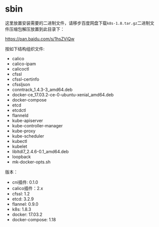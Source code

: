# sbin

这里放置安装需要的二进制文件，请移步百度网盘下载`k8s-1.8.tar.gz`二进制文件压缩包解压放置到此目录下：

https://pan.baidu.com/s/1hsZViQw

按如下结构组织文件:

- calico
- calico-ipam
- calicoctl
- cfssl
- cfssl-certinfo
- cfssljson
- conntrack_1.4.3-3_amd64.deb
- docker-ce_17.03.2-ce-0-ubuntu-xenial_amd64.deb
- docker-compose
- etcd
- etcdctl
- flanneld
- kube-apiserver
- kube-controller-manager
- kube-proxy
- kube-scheduler
- kubectl
- kubelet
- libltdl7_2.4.6-0.1_amd64.deb
- loopback
- mk-docker-opts.sh

版本：

- cni插件: 0.1.0
- calico插件：2.x
- cfssl: 1.2
- etcd: 3.2.9
- flannel: 0.9.0
- k8s: 1.8.3
- docker: 17.03.2
- docker-compose: 1.18

